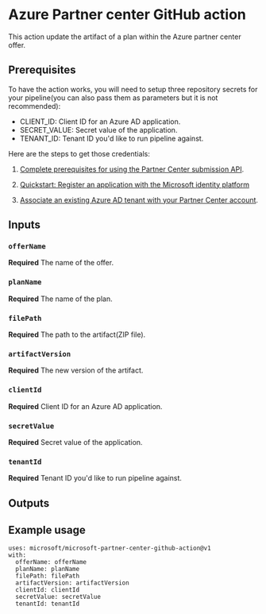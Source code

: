 # Azure Partner center GitHub action

This action update the artifact of a plan within the Azure partner center offer.

## Prerequisites

To have the action works, you will need to setup three repository secrets for your pipeline(you can also pass them as parameters but it is not recommended):

* CLIENT_ID: Client ID for an Azure AD application.
* SECRET_VALUE: Secret value of the application.
* TENANT_ID: Tenant ID you'd like to run pipeline against.

Here are the steps to get those credentials:

1. [Complete prerequisites for using the Partner Center submission API](https://learn.microsoft.com/en-us/azure/marketplace/azure-app-apis#how-to-associate-an-azure-ad-application-with-your-partner-center-account).

1. [Quickstart: Register an application with the Microsoft identity platform](https://learn.microsoft.com/en-us/azure/active-directory/develop/quickstart-register-app#changing-the-application-registration-to-support-multi-tenant)

1. [Associate an existing Azure AD tenant with your Partner Center account](https://learn.microsoft.com/en-us/windows/apps/publish/partner-center/associate-existing-azure-ad-tenant-with-partner-center-account).

## Inputs

### `offerName`

**Required** The name of the offer.

### `planName`

**Required** The name of the plan.

### `filePath`

**Required** The path to the artifact(ZIP file).

### `artifactVersion`

**Required** The new version of the artifact.

### `clientId`

**Required** Client ID for an Azure AD application.

### `secretValue`

**Required** Secret value of the application.

### `tenantId`

**Required** Tenant ID you'd like to run pipeline against.

## Outputs

## Example usage

```terminal
uses: microsoft/microsoft-partner-center-github-action@v1
with:
  offerName: offerName
  planName: planName
  filePath: filePath
  artifactVersion: artifactVersion
  clientId: clientId
  secretValue: secretValue
  tenantId: tenantId
```